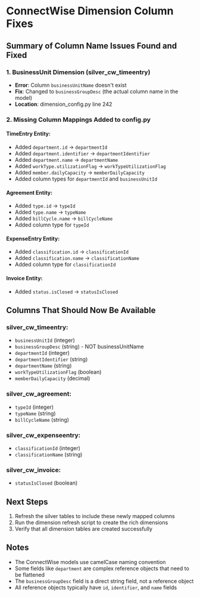 # ConnectWise Dimension Column Fixes

## Summary of Column Name Issues Found and Fixed

### 1. BusinessUnit Dimension (silver_cw_timeentry)
- **Error**: Column `businessUnitName` doesn't exist
- **Fix**: Changed to `businessGroupDesc` (the actual column name in the model)
- **Location**: dimension_config.py line 242

### 2. Missing Column Mappings Added to config.py

#### TimeEntry Entity:
- Added `department.id` → `departmentId`
- Added `department.identifier` → `departmentIdentifier`
- Added `department.name` → `departmentName`
- Added `workType.utilizationFlag` → `workTypeUtilizationFlag`
- Added `member.dailyCapacity` → `memberDailyCapacity`
- Added column types for `departmentId` and `businessUnitId`

#### Agreement Entity:
- Added `type.id` → `typeId`
- Added `type.name` → `typeName`
- Added `billCycle.name` → `billCycleName`
- Added column type for `typeId`

#### ExpenseEntry Entity:
- Added `classification.id` → `classificationId`
- Added `classification.name` → `classificationName`
- Added column type for `classificationId`

#### Invoice Entity:
- Added `status.isClosed` → `statusIsClosed`

## Columns That Should Now Be Available

### silver_cw_timeentry:
- `businessUnitId` (integer)
- `businessGroupDesc` (string) - NOT businessUnitName
- `departmentId` (integer)
- `departmentIdentifier` (string)
- `departmentName` (string)
- `workTypeUtilizationFlag` (boolean)
- `memberDailyCapacity` (decimal)

### silver_cw_agreement:
- `typeId` (integer)
- `typeName` (string)
- `billCycleName` (string)

### silver_cw_expenseentry:
- `classificationId` (integer)
- `classificationName` (string)

### silver_cw_invoice:
- `statusIsClosed` (boolean)

## Next Steps

1. Refresh the silver tables to include these newly mapped columns
2. Run the dimension refresh script to create the rich dimensions
3. Verify that all dimension tables are created successfully

## Notes

- The ConnectWise models use camelCase naming convention
- Some fields like `department` are complex reference objects that need to be flattened
- The `businessGroupDesc` field is a direct string field, not a reference object
- All reference objects typically have `id`, `identifier`, and `name` fields